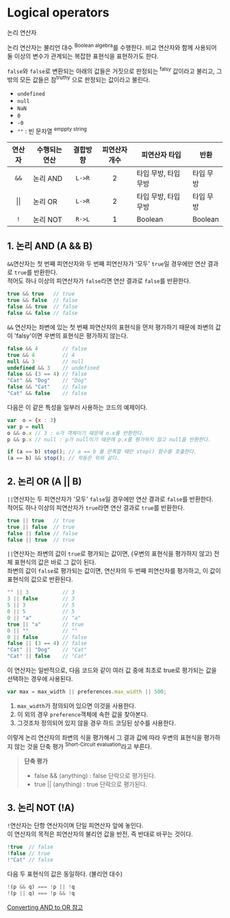 # Logical operators

<p class="sub-title">논리 연산자</p>

논리 연산자는 불리언 대수 <sup>Boolean algebra</sup>를 수행한다. 비교 연산자와 함께 사용되어 둘 이상의 변수가 관계되는 복잡한 표현식을 표현하가도 한다.

`false`와 `false`로 변환되는 아래의 값들은 거짓으로 판정되는 <sup>falsy</sup> 값이라고 불리고, 그 밖의 모든 값들은 참<sup>truthy</sup> 으로 판정되는 값이라고 불린다.

* `undefined`
* `null`
* `NaN`
* `0`
* `-0`
* `""` : 빈 문자열 <sup>emppty string</sup>

|연산자|수행되는 연산|결합방향|피연산자 개수|피연산자 타입|반환|
|:---:|---|:---:|:---:|---|---|
|`&&`|논리 AND|`L->R`|2|타입 무방, 타입 무방|타입 무방|
|&#x007C;&#x007C;|논리 OR|`L->R`|2|타입 무방, 타입 무방|타입 무방|
|`!`|논리 NOT|`R->L`|1|Boolean|Boolean|

## 1. 논리 AND (A && B)

`&&`연산자는 첫 번째 피연산자와 두 번째 피연산자가 '모두' `true`일 경우에만 연산 결과로 `true`를 반환한다.  
적어도 하나 이상의 피연산자가 `false`라면 연산 결과로 `false`를 반환한다.

```js
true && true   // true
true && false  // false
false && true  // false
false && false // false
```

`&&` 연산자는 좌변에 있는 첫 번째 파연산자의 표현식을 먼저 평가하기 때문에 좌변의 값이 'falsy'이면 우변의 표현식은 평가하지 않는다.  

```js
false && 4        // false
true && 4         // 4
null && 3         // null
undefined && 3    // undefined
false && (3 == 4) // false
"Cat" && "Dog"    // "Dog"
false && "Cat"    // false
"Cat" && false    // false
```

다음은 이 같은 특성을 일부러 사용하는 코드의 예제이다.

```js
var  o = {x : 3}
var p = null
o && o.x // 3 : o가 객체이기 때문에 o.x를 반환한다.
p && p.x // null : p가 null이기 때문에 p.x를 평가하지 않고 null을 반환한다.
```

```js
if (a == b) stop(); // a == b 를 만족할 때만 stop() 함수를 호출한다.
(a == b) && stop(); // 작동은 위와 같다.
```

## 2. 논리 OR (A || B)

`||`연산자는 두 피연산자가 '모두' `false`일 경우에만 연산 결과로 `false`를 반환한다.  
적어도 하나 이상의 피연산자가 `true`라면 연산 결과로 `true`를 반환한다.

```js
true || true   // true
true || false  // true
false || false // false
false || true  // true
```

`||`연산자는 좌변의 값이 `true`로 평가되는 값이면, (우변의 표현식을 평가하지 않고) 전체 표현식의 값은 바로 그 값이 된다.  
좌변의 값이 `false`로 평가되는 값이면, 연산자의 두 번째 피연산자를 평가하고, 이 값이 표현식의 값으로 반환된다.

```js
"" || 3           // 3
3 || false        // 3
5 || 3            // 5
0 || 5            // 5
0 || "a"          // "a"
true || "a"       // true
0 || ""           // ""
0 || false        // false
false || (3 == 4) // false
"Cat" || "Dog"    // "Cat"
"Cat" || false    // "Cat"
```

이 연산자는 일반적으로, 다음 코드와 같이 여러 값 중에 최초로 true로 평가되는 값을 선택하는 경우에 사용된다.

```js
var max = max_width || preferences.max_width || 500;
```

1. `max_width`가 정의되어 있으면 이것을 사용한다.
2. 이 외의 경우 `preference`객체에 속한 값을 찾아본다.
3. 그것조차 정의되어 있지 않을 경우 하드 코딩된 상수를 사용한다. 


이렇게 논리 연산자의 좌변의 식을 평가해서 그 결과 값에 따라 우변의 표현식을 평가하지 않는 것을 단축 평가 <sup>Short-Circuit evaluation</sup>라고 부른다.

> **단축 평가**
> * false && (anything) : false 단락으로 평가된다.
> * true || (anything) : true 단락으로 평가된다.

## 3. 논리 NOT (!A)

`!`연산자는 단항 연산자이며 단일 피연산자 앞에 놓인다.  
이 연산자의 목적은 피연산자의 불리언 값을 반전, 즉 반대로 바꾸는 것이다.

```js
!true  // false
!false // true
!"Cat" // false
```

다음 두 표현식의 값은 동일하다. (불리언 대수)

```js
!(p && q) === !p || !q
!(p || q) === !p && !q
```

[Converting AND to OR 참고](https://developer.mozilla.org/en-US/docs/Web/JavaScript/Reference/Operators/Logical_Operators#Conversion_rules)